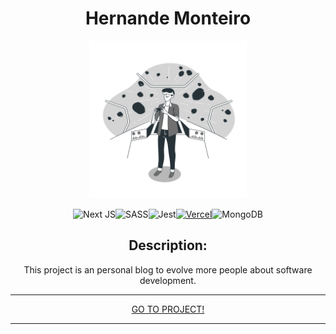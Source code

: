 <center>

# Hernande Monteiro

<img src="./public/favicon.png" alt="Hernande Monteiro Logotipo" style="width: 50%;height: 50%"/>

![Next JS](https://img.shields.io/badge/Next-black?style=for-the-badge&logo=next.js&logoColor=white)![SASS](https://img.shields.io/badge/SASS-hotpink.svg?style=for-the-badge&logo=SASS&logoColor=white)![Jest](https://img.shields.io/badge/-jest-%23C21325?style=for-the-badge&logo=jest&logoColor=white)[![Vercel](https://img.shields.io/badge/vercel-%23000000.svg?style=for-the-badge&logo=vercel&logoColor=white)](https://hernandemonteiro.vercel.app)![MongoDB](https://img.shields.io/badge/MongoDB-%234ea94b.svg?style=for-the-badge&logo=mongodb&logoColor=white)

## Description:

This project is an personal blog to evolve more people about software development.

<hr>

[GO TO PROJECT!](https://hernandemonteiro.vercel.app)

<hr>
<!-- <hr> -->

<!-- [GO TO FULL DOCUMENTATION!](https://hernandemonteiro.vercel.app/docs) -->

<!-- <hr> -->
</center>
